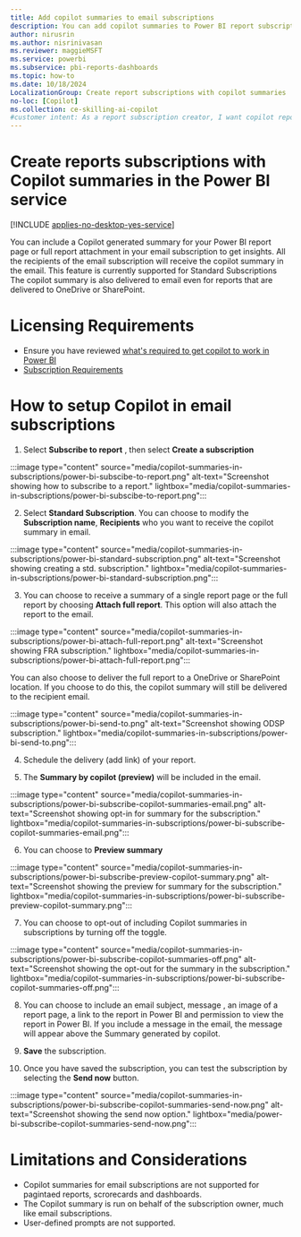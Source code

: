 ```yaml
---
title: Add copilot summaries to email subscriptions
description: You can add copilot summaries to Power BI report subscriptions.
author: nirusrin
ms.author: nisrinivasan
ms.reviewer: maggieMSFT
ms.service: powerbi
ms.subservice: pbi-reports-dashboards
ms.topic: how-to
ms.date: 10/18/2024
LocalizationGroup: Create report subscriptions with copilot summaries
no-loc: [Copilot]
ms.collection: ce-skilling-ai-copilot
#customer intent: As a report subscription creator, I want copilot report summaries to be delivered in my subscription email.
---
```


# Create reports subscriptions with Copilot summaries in the Power BI service 

[!INCLUDE [applies-no-desktop-yes-service](../includes/applies-no-desktop-yes-service.md)]

You can include a Copilot generated summary for your Power BI report page or full report attachment in your email subscription to get insights. All the recipients of the email subscription will receive the copilot summary in the email. This feature is currently supported for Standard Subscriptions  
The copilot summary is also delivered to email even for reports that are delivered to OneDrive or SharePoint.

# Licensing Requirements

- Ensure you have reviewed [what's required to get copilot to work in Power BI](copilot-enable-power-bi.md)
- [Subscription Requirements](../collaborate-share/end-user-subscribe.md#requirements)
  

# How to setup Copilot in email subscriptions

1. Select **Subscribe to report** , then select **Create a subscription**

:::image type="content" source="media/copilot-summaries-in-subscriptions/power-bi-subscibe-to-report.png" alt-text="Screenshot showing how to subscribe to a report." lightbox="media/copilot-summaries-in-subscriptions/power-bi-subscibe-to-report.png":::


2. Select **Standard Subscription**. You can choose to modify the **Subscription name**, **Recipients** who you want to receive the copilot summary in email.

:::image type="content" source="media/copilot-summaries-in-subscriptions/power-bi-standard-subscription.png" alt-text="Screenshot showing creating a std. subscription." lightbox="media/copilot-summaries-in-subscriptions/power-bi-standard-subscription.png":::

3. You can choose to receive a summary of a single report page or the full report by choosing **Attach full report**. This option will also attach the report to the email.

:::image type="content" source="media/copilot-summaries-in-subscriptions/power-bi-attach-full-report.png" alt-text="Screenshot showing FRA subscription." lightbox="media/copilot-summaries-in-subscriptions/power-bi-attach-full-report.png":::

You can also choose to deliver the full report to a OneDrive or SharePoint location. If you choose to do this, the copilot summary will still be delivered to the recipient email.

:::image type="content" source="media/copilot-summaries-in-subscriptions/power-bi-send-to.png" alt-text="Screenshot showing ODSP subscription." lightbox="media/copilot-summaries-in-subscriptions/power-bi-send-to.png":::

4. Schedule the delivery (add link) of your report. 

5. The **Summary by copilot (preview)** will be included in the email. 

:::image type="content" source="media/copilot-summaries-in-subscriptions/power-bi-subscribe-copilot-summaries-email.png" alt-text="Screenshot showing opt-in for summary for the subscription." lightbox="media/copilot-summaries-in-subscriptions/power-bi-subscribe-copilot-summaries-email.png":::

6. You can choose to **Preview summary** 

:::image type="content" source="media/copilot-summaries-in-subscriptions/power-bi-subscribe-preview-copilot-summary.png" alt-text="Screenshot showing the preview for summary for the subscription." lightbox="media/copilot-summaries-in-subscriptions/power-bi-subscribe-preview-copilot-summary.png":::

7. You can choose to opt-out of including Copilot summaries in subscriptions by turning off the toggle.

:::image type="content" source="media/copilot-summaries-in-subscriptions/power-bi-subscribe-copilot-summaries-off.png" alt-text="Screenshot showing the opt-out for the summary in the subscription." lightbox="media/copilot-summaries-in-subscriptions/power-bi-subscribe-copilot-summaries-off.png":::

8. You can choose to include an email subject, message , an image of a report page, a link to the report in Power BI and permission to view the report in Power BI.
If you include a message in the email, the message will appear above the Summary generated by copilot.

9. **Save** the subscription.

10. Once you have saved the subscription, you can test the subscription by selecting the **Send now** button.

:::image type="content" source="media/copilot-summaries-in-subscriptions/power-bi-subscribe-copilot-summaries-send-now.png" alt-text="Screenshot showing the send now option." lightbox="media/power-bi-subscribe-copilot-summaries-send-now.png":::

# Limitations and Considerations
- Copilot summaries for email subscriptions are not supported for pagintaed reports, scrorecards and dashboards.
- The Copilot summary is run on behalf of the subscription owner, much like email subscriptions.
- User-defined prompts are not supported. 
